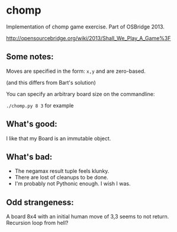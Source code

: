 chomp
=====

Implementation of chomp game exercise.
Part of OSBridge 2013.  

http://opensourcebridge.org/wiki/2013/Shall_We_Play_A_Game%3F

## Some notes:

Moves are specified in the form: `x,y` and are zero-based.

(and this differs from Bart's solution)

You can specify an arbitrary board size on the commandline:

`./chomp.py 8 3` for example

## What's good:

I like that my Board is an immutable object.

## What's bad:

* The negamax result tuple feels klunky.
* There are lost of cleanups to be done.
* I'm probably not Pythonic enough.  I wish I was.

## Odd strangeness:

A board 8x4 with an initial human move of 3,3 seems to not return.  Recursion loop from hell?
